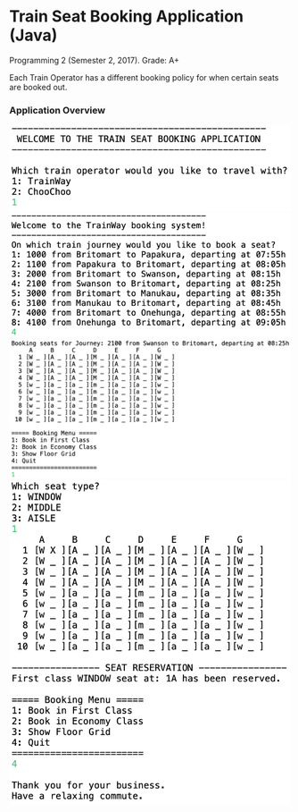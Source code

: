 # Train Seat Booking Application (Java)
Programming 2 (Semester 2, 2017). Grade: A+

Each Train Operator has a different booking policy for when certain seats are booked out.

### Application Overview
![Welcome](/screenshots/welcome.png)
![Journey Selection](/screenshots/journey-selection.png)
![Seat Selection](/screenshots/seat-selection.png)
![Seat Confirmation](/screenshots/seat-confirmation.png)
